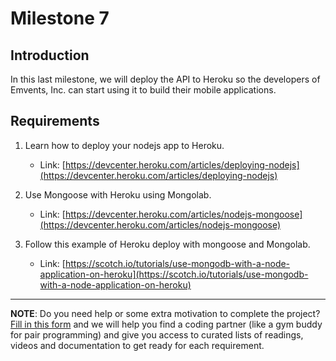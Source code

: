 # Milestone 7

## Introduction
In this last milestone, we will deploy the API to Heroku so the developers of Emvents, Inc. can start using it to build their mobile applications.

## Requirements

1. Learn how to deploy your nodejs app to Heroku. 
   - Link: [https://devcenter.heroku.com/articles/deploying-nodejs](https://devcenter.heroku.com/articles/deploying-nodejs)

2. Use Mongoose with Heroku using Mongolab. 
   - Link: [https://devcenter.heroku.com/articles/nodejs-mongoose](https://devcenter.heroku.com/articles/nodejs-mongoose)

3. Follow this example of Heroku deploy with mongoose and Mongolab. 
   - Link: [https://scotch.io/tutorials/use-mongodb-with-a-node-application-on-heroku](https://scotch.io/tutorials/use-mongodb-with-a-node-application-on-heroku)

---

**NOTE**: Do you need help or some extra motivation to complete the project? [Fill in this form](https://microverse.typeform.com/to/Lh3CKF) and we will help you find a coding partner (like a gym buddy for pair programming) and give you access to curated lists of readings, videos and documentation to get ready for each requirement.